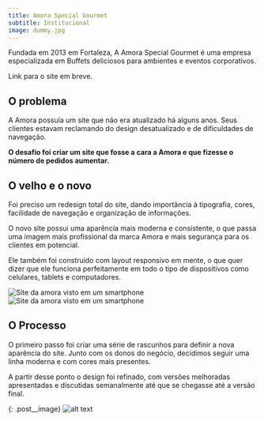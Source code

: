 ```yaml
---
title: Amora Special Gourmet
subtitle: Institucional
image: dummy.jpg
---
```


Fundada em 2013 em Fortaleza, A Amora Special Gourmet é uma empresa especializada em Buffets deliciosos para ambientes e eventos corporativos.

<!-- [Visite o site](http://amorasg.com) -->
Link para o site em breve.



## O problema

A Amora possuía um site que não era atualizado há alguns anos. Seus clientes estavam reclamando do design desatualizado e de dificuldades de navegação.

**O desafio foi criar um site que fosse a cara a Amora e que fizesse o número de pedidos aumentar.**



## O velho e o novo

Foi preciso um redesign total do site, dando importância à tipografia, cores, facilidade de navegação e organização de informações.

O novo site possui uma aparência mais moderna e consistente, o que passa uma imagem mais profissional da marca Amora e mais segurança para os clientes em potencial.

Ele também foi construído com layout responsivo em mente, o que quer dizer que ele funciona perfeitamente em todo o tipo de dispositivos como celulares, tablets e computadores.

<div class="grid--two-col">
  <div class="grid__item">
    <img class="post__image" src="{{site.url}}/assets/img/portfolio/amora/amora-iphone.png" alt="Site da amora visto em um smartphone">
  </div>
  <div class="grid__item">
    <img class="post__image" src="{{site.url}}/assets/img/portfolio/amora/amora-menu-iphone.png" alt="Site da amora visto em um smartphone">
  </div>
</div>


## O Processo

O primeiro passo foi criar uma série de rascunhos para definir a nova aparência do site. Junto com os donos do negócio, decidimos seguir uma linha moderna e com cores mais presentes.

A partir desse ponto o design foi refinado, com versões melhoradas apresentadas e discutidas semanalmente até que se chegasse até a versão final.

{: .post__image}
![alt text]({{site.url}}/assets/img/portfolio/amora/amora-new-resize.png)
